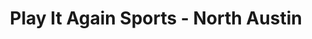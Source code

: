 ---
title: "Play It Again Sports - North Austin"
url: /austin/play-it-again-sports-north-austin/
shop: Sport
---